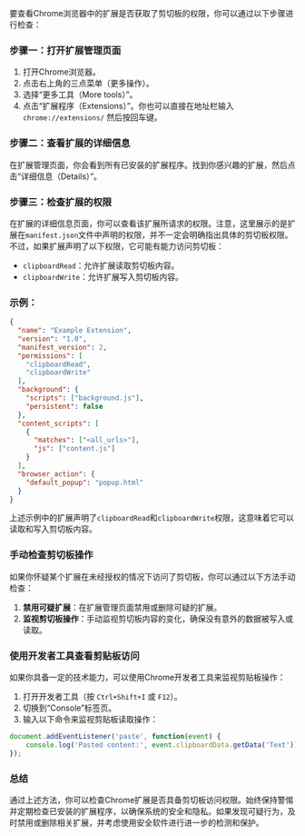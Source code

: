 要查看Chrome浏览器中的扩展是否获取了剪切板的权限，你可以通过以下步骤进行检查：

### 步骤一：打开扩展管理页面

1. 打开Chrome浏览器。
2. 点击右上角的三点菜单（更多操作）。
3. 选择“更多工具（More tools）”。
4. 点击“扩展程序（Extensions）”。你也可以直接在地址栏输入 `chrome://extensions/` 然后按回车键。

### 步骤二：查看扩展的详细信息

在扩展管理页面，你会看到所有已安装的扩展程序。找到你感兴趣的扩展，然后点击“详细信息（Details）”。

### 步骤三：检查扩展的权限

在扩展的详细信息页面，你可以查看该扩展所请求的权限。注意，这里展示的是扩展在`manifest.json`文件中声明的权限，并不一定会明确指出具体的剪切板权限。不过，如果扩展声明了以下权限，它可能有能力访问剪切板：

- `clipboardRead`：允许扩展读取剪切板内容。
- `clipboardWrite`：允许扩展写入剪切板内容。

### 示例：

```json
{
  "name": "Example Extension",
  "version": "1.0",
  "manifest_version": 2,
  "permissions": [
    "clipboardRead",
    "clipboardWrite"
  ],
  "background": {
    "scripts": ["background.js"],
    "persistent": false
  },
  "content_scripts": [
    {
      "matches": ["<all_urls>"],
      "js": ["content.js"]
    }
  ],
  "browser_action": {
    "default_popup": "popup.html"
  }
}
```

上述示例中的扩展声明了`clipboardRead`和`clipboardWrite`权限，这意味着它可以读取和写入剪切板内容。

### 手动检查剪切板操作

如果你怀疑某个扩展在未经授权的情况下访问了剪切板，你可以通过以下方法手动检查：

1. **禁用可疑扩展**：在扩展管理页面禁用或删除可疑的扩展。
2. **监视剪切板操作**：手动监视剪切板内容的变化，确保没有意外的数据被写入或读取。

### 使用开发者工具查看剪贴板访问

如果你具备一定的技术能力，可以使用Chrome开发者工具来监视剪贴板操作：

1. 打开开发者工具（按 `Ctrl+Shift+I` 或 `F12`）。
2. 切换到“Console”标签页。
3. 输入以下命令来监视剪贴板读取操作：

```javascript
document.addEventListener('paste', function(event) {
    console.log('Pasted content:', event.clipboardData.getData('Text'));
});
```

### 总结

通过上述方法，你可以检查Chrome扩展是否具备剪切板访问权限。始终保持警惕并定期检查已安装的扩展程序，以确保系统的安全和隐私。如果发现可疑行为，及时禁用或删除相关扩展，并考虑使用安全软件进行进一步的检测和保护。